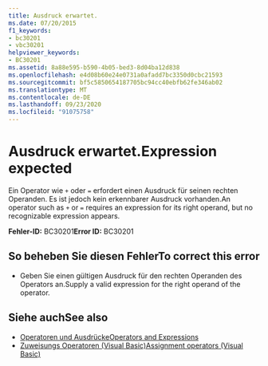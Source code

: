 ```yaml
---
title: Ausdruck erwartet.
ms.date: 07/20/2015
f1_keywords:
- bc30201
- vbc30201
helpviewer_keywords:
- BC30201
ms.assetid: 8a88e595-b590-4b05-bed3-8d04ba12d838
ms.openlocfilehash: e4d08b60e24e0731a0afadd7bc3350d0cbc21593
ms.sourcegitcommit: bf5c5850654187705bc94cc40ebfb62fe346ab02
ms.translationtype: MT
ms.contentlocale: de-DE
ms.lasthandoff: 09/23/2020
ms.locfileid: "91075758"
---
```

# <a name="expression-expected"></a><span data-ttu-id="cf94d-102">Ausdruck erwartet.</span><span class="sxs-lookup"><span data-stu-id="cf94d-102">Expression expected</span></span>

<span data-ttu-id="cf94d-103">Ein Operator wie `+` oder `=` erfordert einen Ausdruck für seinen rechten Operanden. Es ist jedoch kein erkennbarer Ausdruck vorhanden.</span><span class="sxs-lookup"><span data-stu-id="cf94d-103">An operator such as `+` or `=` requires an expression for its right operand, but no recognizable expression appears.</span></span>  
  
 <span data-ttu-id="cf94d-104">**Fehler-ID:** BC30201</span><span class="sxs-lookup"><span data-stu-id="cf94d-104">**Error ID:** BC30201</span></span>  
  
## <a name="to-correct-this-error"></a><span data-ttu-id="cf94d-105">So beheben Sie diesen Fehler</span><span class="sxs-lookup"><span data-stu-id="cf94d-105">To correct this error</span></span>  
  
- <span data-ttu-id="cf94d-106">Geben Sie einen gültigen Ausdruck für den rechten Operanden des Operators an.</span><span class="sxs-lookup"><span data-stu-id="cf94d-106">Supply a valid expression for the right operand of the operator.</span></span>  
  
## <a name="see-also"></a><span data-ttu-id="cf94d-107">Siehe auch</span><span class="sxs-lookup"><span data-stu-id="cf94d-107">See also</span></span>

- [<span data-ttu-id="cf94d-108">Operatoren und Ausdrücke</span><span class="sxs-lookup"><span data-stu-id="cf94d-108">Operators and Expressions</span></span>](../programming-guide/language-features/operators-and-expressions/index.md)
- [<span data-ttu-id="cf94d-109">Zuweisungs Operatoren (Visual Basic)</span><span class="sxs-lookup"><span data-stu-id="cf94d-109">Assignment operators (Visual Basic)</span></span>](../language-reference/operators/assignment-operators.md)
